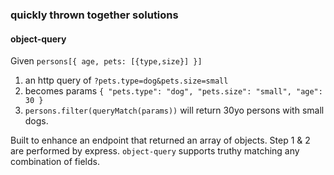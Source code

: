 ### quickly thrown together solutions

#### object-query
Given `persons[{ age, pets: [{type,size}] }]`
1. an http query of `?pets.type=dog&pets.size=small`
2. becomes params `{ "pets.type": "dog", "pets.size": "small", "age": 30 }`
3. `persons.filter(queryMatch(params))` will return 30yo persons with small dogs.

Built to enhance an endpoint that returned an array of objects.
Step 1 & 2 are performed by express. `object-query` supports truthy matching
any combination of fields.

